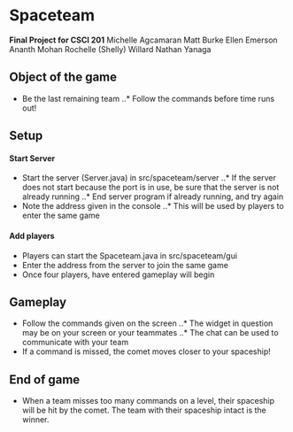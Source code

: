 Spaceteam
=========

**Final Project for CSCI 201**
Michelle Agcamaran
Matt Burke
Ellen Emerson
Ananth Mohan
Rochelle (Shelly) Willard
Nathan Yanaga

## Object of the game
+ Be the last remaining team
..* Follow the commands before time runs out!

## Setup
#### Start Server
+ Start the server (Server.java) in src/spaceteam/server
..* If the server does not start because the port is in use, be sure that the server is not already running
..* End server program if already running, and try again
+ Note the address given in the console
..* This will be used by players to enter the same game

#### Add players
+ Players can start the Spaceteam.java in src/spaceteam/gui
+ Enter the address from the server to join the same game
+ Once four players, have entered gameplay will begin

## Gameplay 
+ Follow the commands given on the screen
..* The widget in question may be on your screen or your teammates
..* The chat can be used to communicate with your team
+ If a command is missed, the comet moves closer to your spaceship! 

## End of game
+ When a team misses too many commands on a level, their spaceship will be hit by the comet. The team with their spaceship intact is the winner.